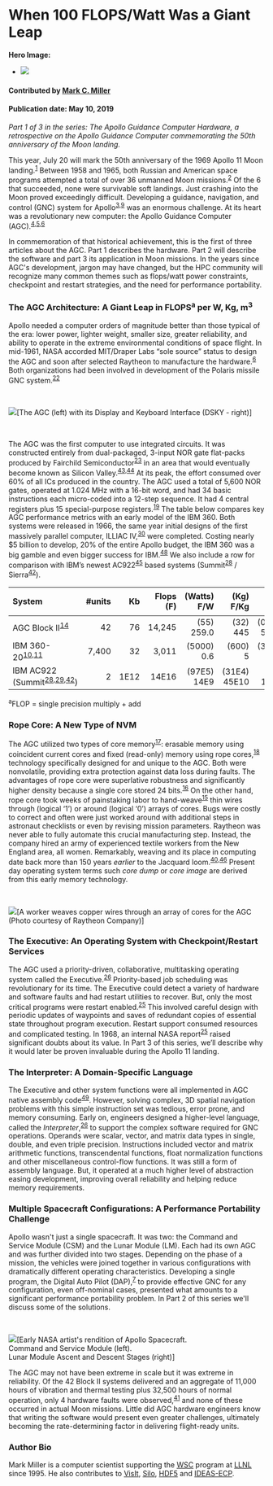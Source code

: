 # When 100 FLOPS/Watt Was a Giant Leap

**Hero Image:**

- <a href='https://raw.githubusercontent.com/betterscientificsoftware/images/blog_agc_part1/Blog_AGCPart1_profile_fullres.jpg'><img src='https://raw.githubusercontent.com/betterscientificsoftware/images/blog_agc_part1/Blog_AGCPart1_profile.jpg' /></a>

#### Contributed by [Mark C. Miller](https://github.com/markcmiller86)
#### Publication date: May 10, 2019

*Part 1 of 3 in the series: The Apollo Guidance Computer Hardware, a retrospective on the Apollo Guidance Computer commemorating the 50th anniversary of the Moon landing.*

This year, July 20 will mark the 50th anniversary of the 1969 Apollo 11 Moon landing.<sup>[1]</sup> Between 1958 and 1965, both Russian and American space programs attempted a total of over 36 unmanned Moon missions.<sup>[2]</sup> Of the 6 that succeeded, none were survivable soft landings. Just crashing into the Moon proved exceedingly difficult. Developing a guidance, navigation, and control (GNC) system for Apollo<sup>[3],[9]</sup> was an enormous challenge. At its heart was a revolutionary new computer: the Apollo Guidance Computer (AGC).<sup>[4],[5],[6]</sup>

In commemoration of that historical achievement, this is the first of three articles about the AGC. Part 1 describes the hardware. Part 2 will describe the software and part 3 its application in Moon missions. In the years since AGC's development, jargon may have changed, but the HPC community will recognize many common themes such as flops/watt power constraints, checkpoint and restart strategies, and the need for performance portability.

### The AGC Architecture: A Giant Leap in FLOPS<sup>a</sup> per W, Kg, m<sup>3</sup> 

Apollo needed a computer orders of magnitude better than those typical of the era: lower power, lighter weight, smaller size, greater reliability, and ability to operate in the extreme environmental conditions of space flight. In mid-1961, NASA accorded MIT/Draper Labs “sole source” status to design the AGC and soon after selected Raytheon to manufacture the hardware.<sup>[6]</sup> Both organizations had been involved in development of the Polaris missile GNC system.<sup>[22]</sup>

<br> 

<img src='https://raw.githubusercontent.com/betterscientificsoftware/images/blog_agc_part1/Blog_AGCPart1_computer.png' class='page' />[The AGC (left) with its Display and Keyboard Interface (DSKY - right)]

<br> 

The AGC was the first computer to use integrated circuits. It was constructed entirely from dual-packaged, 3-input NOR gate flat-packs produced by Fairchild Semiconductor<sup>[23]</sup> in an area that would eventually become known as Silicon Valley.<sup>[43],[44]</sup> At its peak, the effort consumed over 60% of all ICs produced in the country. The AGC used a total of 5,600 NOR gates, operated at 1.024 MHz with a 16-bit word, and had 34 basic instructions each micro-coded into a 12-step sequence. It had 4 central registers plus 15 special-purpose registers.<sup>[19]</sup> The table below compares key AGC performance metrics with an early model of the IBM 360. Both systems were released in 1966, the same year initial designs of the first massively parallel computer, ILLIAC IV,<sup>[30]</sup> were completed. Costing nearly $5 billion to develop, 20% of the entire Apollo budget, the IBM 360 was a big gamble and even bigger success for IBM.<sup>[48]</sup> We also include a row for comparison with IBM’s newest AC922<sup>[45]</sup> based systems (Summit<sup>[28]</sup> / Sierra<sup>[42]</sup>).

System | #units | Kb | Flops (F) | (Watts) F/W | (Kg) F/Kg|(m<sup>3</sup>) F/m<sup>3</sup>
:--- | ---: | ---: | ---: | ---: | ---: | ---:
AGC Block II<sup>[14]</sup> |42 | 76 | 14,245 | (55)<br>259.0 | (32)<br>445 | (00.03)<br>50000
IBM 360-20<sup>[10],[11]</sup> | 7,400 | 32 | 3,011 | (5000)<br>0.6 | (600) 5 | (30.00)<br>100
IBM AC922<br>(Summit<sup>[28],[29],[42]</sup>) | 2 | 1E12 | 14E16| (97E5)<br>14E9 | (31E4)<br>45E10 | (930)<br>15E13

<sup>a</sup>FLOP = single precision multiply + add

### Rope Core: A New Type of NVM

The AGC utilized two types of core memory<sup>[17]</sup>: erasable memory using coincident current cores and fixed (read-only) memory using rope cores,<sup>[18]</sup> technology specifically designed for and unique to the AGC. Both were nonvolatile, providing extra protection against data loss during faults. The advantages of rope core were superlative robustness and significantly higher density because a single core stored 24 bits.<sup>[16]</sup> On the other hand, rope core took weeks of painstaking labor to hand-weave<sup>[15]</sup> thin wires through (logical ‘1’) or around (logical ‘0’) arrays of cores. Bugs were costly to correct and often were just worked around with additional steps in astronaut checklists or even by revising mission parameters. Raytheon was never able to fully automate this crucial manufacturing step. Instead, the company hired an army of experienced textile workers from the New England area, all women. Remarkably, weaving and its place in computing date back more than 150 years *earlier* to the Jacquard loom.<sup>[40],[46]</sup> Present day operating system terms such *core dump* or *core image* are derived from this early memory technology.

<br> 

<img src='https://raw.githubusercontent.com/betterscientificsoftware/images/blog_agc_part1/Blog_AGCPart1_RaytheonWorker.jpg' class='page' />[A worker weaves copper wires through an array of cores for the AGC<br>(Photo courtesy of Raytheon Company)]

### The Executive: An Operating System with Checkpoint/Restart Services
The AGC used a priority-driven, collaborative, multitasking operating system called the Executive.<sup>[26]</sup> Priority-based job scheduling was revolutionary for its time. The Executive could detect a variety of hardware and software faults and had restart utilities to recover. But, only the most critical programs were restart enabled.<sup>[25]</sup> This involved careful design with periodic updates of waypoints and saves of redundant copies of essential state throughout program execution. Restart support consumed resources and complicated testing. In 1968, an internal NASA report<sup>[25]</sup> raised significant doubts about its value. In Part 3 of this series, we’ll describe why it would later be proven invaluable during the Apollo 11 landing.

### The Interpreter: A Domain-Specific Language
The Executive and other system functions were all implemented in AGC native assembly code<sup>[49]</sup>. However, solving complex, 3D spatial navigation problems with this simple instruction set was tedious, error prone, and memory consuming. Early on, engineers designed a higher-level language, called the *Interpreter*,<sup>[26]</sup> to support the complex software required for GNC operations. Operands were scalar, vector, and matrix data types in single, double, and even triple precision. Instructions included vector and matrix arithmetic functions, transcendental functions, float normalization functions and other miscellaneous control-flow functions. It was still a form of assembly language. But, it operated at a much higher level of abstraction easing development, improving overall reliability and helping  reduce memory requirements.

### Multiple Spacecraft Configurations: A Performance Portability Challenge
Apollo wasn't just a single spacecraft. It was two: the Command and Service Module (CSM) and the Lunar Module (LM). Each had its own AGC and was further divided into two stages. Depending on the phase of a mission, the vehicles were joined together in various configurations with dramatically different operating characteristics. Developing a single program, the Digital Auto Pilot (DAP),<sup>[7]</sup> to provide effective GNC for any configuration, even off-nominal cases, presented what amounts to a significant performance portability problem. In Part 2 of this series we'll discuss some of the solutions.

<br> 

<img src='https://raw.githubusercontent.com/betterscientificsoftware/images/blog_agc_part1/Blog_AGCPart1_CSM_and_LM.png' class='page' />[Early NASA artist's rendition of Apollo Spacecraft.<br>Command and Service Module (left).<br>Lunar Module Ascent and Descent Stages (right)]

The AGC may not have been extreme in scale but it was extreme in reliability. Of the 42 Block II systems delivered and an aggregate of 11,000 hours of vibration and thermal testing plus 32,500 hours of normal operation, only 4 hardware faults were observed,<sup>[41]</sup> and none of these occurred in actual Moon missions. Little did AGC hardware engineers know that writing the software would present even greater challenges, ultimately becoming the rate-determining factor in delivering flight-ready units.

### Author Bio

Mark Miller is a computer scientist supporting the
[WSC](https://wci.llnl.gov/about-us/weapon-simulation-and-computing)
program at [LLNL](https://www.llnl.gov) since 1995.
He also contributes to [VisIt](https://wci.llnl.gov/simulation/computer-codes/visit),
[Silo](https://wci.llnl.gov/simulation/computer-codes/silo),
[HDF5](https://www.hdfgroup.org) and
[IDEAS-ECP](https://ideas-productivity.org/ideas-ecp/).

[1]: https://www.nasa.gov/mission_pages/apollo/missions/apollo11.html
[2]: https://en.wikipedia.org/wiki/Moon_landing
[3]: https://en.wikipedia.org/wiki/Apollo_PGNCS
[4]: ftp://ssh.esac.esa.int/pub/ekuulker/Apollo15/The-Apollo-Guidance-Computer-Architecture-and-Operation.pdf
[5]: https://en.wikipedia.org/wiki/Apollo_Guidance_Computer
[6]: https://youtu.be/YIBhPsyYCiM
[7]: https://pdfs.semanticscholar.org/0d44/2a1b41da2ccbffeda8aa2e1a7c2417ac71e0.pdf
[9]: https://www.ibiblio.org/apollo/hrst/archive/1713.pdf
[10]: https://en.wikipedia.org/wiki/IBM_System/360_Model_20
[11]: http://www.bitsavers.org/pdf/ibm/360/fe/GC22-6820-12_System_360_Installation_Manual_Physical_Planning.pdf
[14]: https://www.ibiblio.org/apollo/klabs/history/history_docs/r713.pdf
[15]: https://youtu.be/P12r8DKHsak
[16]: ftp://ssh.esac.esa.int/pub/ekuulker/Apollo15/The-Apollo-Guidance-Computer-Architecture-and-Operation.pdf
[17]: https://en.wikipedia.org/wiki/Magnetic-core_memory
[18]: https://en.wikipedia.org/wiki/Core_rope_memory
[19]: https://youtu.be/xx7Lfh5SKUQ
[22]: https://www.computerhistory.org/revolution/real-time-computing/6/128/529
[23]: https://en.wikipedia.org/wiki/Fairchild_Semiconductor
[25]: https://www.ibiblio.org/apollo/hrst/archive/1033.pdf
[26]: ftp://ssh.esac.esa.int/pub/ekuulker/Apollo15/The-Apollo-Guidance-Computer-Architecture-and-Operation.pdf
[28]: https://www.ornl.gov/news/ornl-launches-summit-supercomputer
[29]: https://www.top500.org/green500/list/2018/11/
[30]: https://en.wikipedia.org/wiki/ILLIAC_IV
[40]: https://en.wikipedia.org/wiki/Jacquard_loom#Importance_in_computing
[41]: https://www.ibiblio.org/apollo/klabs/history/history_docs/r713.pdf
[42]: https://hpc.llnl.gov/hardware/platforms/sierra
[43]: https://www.computerworld.com/article/2525898/app-development/nasa-s-apollo-technology-has-changed-history.html
[44]: https://airandspace.si.edu/stories/editorial/apollo-guidance-computer-and-first-silicon-chips
[45]: https://www.ibm.com/us-en/marketplace/power-systems-ac922
[46]: http://www.computersciencelab.com/ComputerHistory/HistoryPt2.htm
[47]: https://youtu.be/P12r8DKHsak?t=35
[48]: https://www.telegraph.co.uk/technology/news/10719418/IBMs-5bn-gamble-revolutionary-computer-turns-50.html
[49]: https://www.ibiblio.org/apollo/assembly_language_manual.html

<!---
Image copyright source info…
  Two are public domain...
      * https://commons.wikimedia.org/wiki/File:NASA_spacecraft_comparison.jpg
      * https://en.wikipedia.org/wiki/Apollo_Guidance_Computer#/media/File:Agc_view.jpg
  The Raytheon image I received approval email from Raytheon customer relations
--->

<!---
Publish: preview
Categories: performance
Topics: high-performance computing, performance portability
Tags: bssw-blog-article
Level: 2
Prerequisites: default
Aggregate: none
--->
